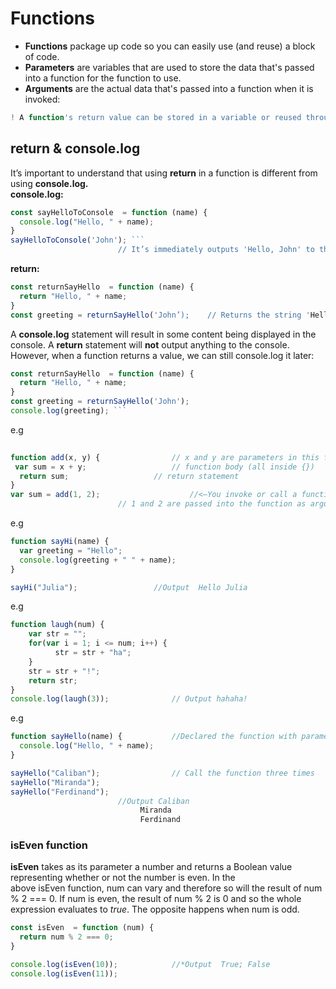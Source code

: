 # Functions
- **Functions** package up code so you can easily use (and reuse) a block of code. 
- **Parameters** are variables that are used to store the data that's passed into a function for the function to use. 
- **Arguments** are the actual data that's passed into a function when it is invoked:
```js 
! A function's return value can be stored in a variable or reused throughout your program as a function argument
```
## return & console.log
It’s important to understand that using **return** in a function is different from using **console.log.**\
**console.log:** 

```js
const sayHelloToConsole  = function (name) {
  console.log("Hello, " + name);
}
sayHelloToConsole('John'); ```
 						// It’s immediately outputs 'Hello, John' to the console.
```
**return:**
```js
const returnSayHello  = function (name) {
  return "Hello, " + name;
}
const greeting = returnSayHello('John’);	// Returns the string 'Hello, John' to a variable and nothing will get output to the console.
```
A **console.log** statement will result in some content being displayed in the console. 
A **return** statement will **not** output anything to the console. 
However, when a function returns a value, we can still console.log it later:
```js
const returnSayHello  = function (name) {
  return "Hello, " + name;
}
const greeting = returnSayHello('John');
console.log(greeting); ```
```
e.g
```js
								
function add(x, y) {				// x and y are parameters in this function declaration
 var sum = x + y;			        // function body (all inside {})
  return sum; 					// return statement
}
var sum = add(1, 2);			        //<—You invoke or call a function to have it do something (add(1,2))
						// 1 and 2 are passed into the function as arguments

```
e.g
```js
function sayHi(name) {
  var greeting = "Hello";
  console.log(greeting + " " + name);
}

sayHi("Julia");					//Output  Hello Julia
```

e.g
```js
function laugh(num) {
    var str = "";
    for(var i = 1; i <= num; i++) {
          str = str + "ha"; 
    }
    str = str + "!"; 
    return str;
}
console.log(laugh(3));  			// Output hahaha!

```
e.g
```js
function sayHello(name) {			//Declared the function with parameter - name
  console.log("Hello, " + name);
}

sayHello("Caliban");				// Call the function three times
sayHello("Miranda");
sayHello("Ferdinand");						
						//Output Caliban
							 Miranda
							 Ferdinand

```
### isEven function

**isEven** takes as its parameter a number and returns a Boolean value representing whether or not the number is even.
In the above isEven function, num can vary and therefore so will the result of num % 2 === 0. 
If num is even, the result of num % 2 is 0 and so the whole expression evaluates to *true*. 
The opposite happens when num is odd.

```js
const isEven  = function (num) {
  return num % 2 === 0;
}

console.log(isEven(10));			//*Output  True; False
console.log(isEven(11));							           
							
```
